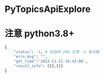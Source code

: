 # PyTopicsApiExplore

# 注意 python3.8+
```python
{
    "status": -1, # 状态码 200 正常 -1 有问题
    "erro_msg": "",
    "get_time":'2023-11-11 16:43:00',
    "result_info": [[],[]]
}
```
